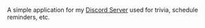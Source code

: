 <p>A simple application for my <a href="https://discord.link/harsh" rel="noopener noreferrer" target="_blank">Discord Server</a> used for trivia, schedule reminders, etc.</p>